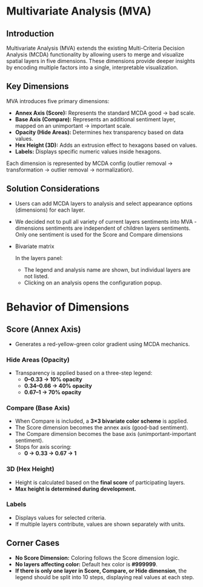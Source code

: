 # Multivariate Analysis (MVA)

## Introduction

Multivariate Analysis (MVA) extends the existing Multi-Criteria Decision Analysis (MCDA) functionality by allowing users to merge and visualize spatial layers in five dimensions. These dimensions provide deeper insights by encoding multiple factors into a single, interpretable visualization.


## **Key Dimensions**

MVA introduces five primary dimensions:
* **Annex Axis (Score):** Represents the standard MCDA good → bad scale.
* **Base Axis (Compare):** Represents an additional sentiment layer, mapped on an unimportant → important scale.
* **Opacity (Hide Areas):** Determines hex transparency based on data values.
* **Hex Height (3D):** Adds an extrusion effect to hexagons based on values.
* **Labels:** Displays specific numeric values inside hexagons.

Each dimension is represented by MCDA config (outlier removal → transformation → outlier removal → normalization).

## **Solution Considerations**
* Users can add MCDA layers to analysis and select appearance options (dimensions) for each layer.
* We decided not to pull all variety of current layers sentiments into MVA - dimensions sentiments are independent of children layers sentiments. Only one sentiment is used for the Score and Compare dimensions
* Bivariate matrix 

  In the layers panel:
  * The legend and analysis name are shown, but individual layers are not listed.
  * Clicking on an analysis opens the configuration popup.


# **Behavior of Dimensions**

## **Score (Annex Axis)**

* Generates a red-yellow-green color gradient using MCDA mechanics.

### **Hide Areas (Opacity)**

* Transparency is applied based on a three-step legend:
  * **0–0.33 → 10% opacity**
  * **0.34–0.66 → 40% opacity**
  * **0.67–1 → 70% opacity**

### **Compare (Base Axis)**

* When Compare is included, a **3×3 bivariate color scheme** is applied.
* The Score dimension becomes the annex axis (good-bad sentiment).
* The Compare dimension becomes the base axis (unimportant-important sentiment).
* Stops for axis scoring:
  * **0 → 0.33 → 0.67 → 1**

### **3D (Hex Height)**

* Height is calculated based on the **final score** of participating layers.
* **Max height is determined during development.**

### **Labels**

* Displays values for selected criteria.
* If multiple layers contribute, values are shown separately with units.


## **Corner Cases**

* **No Score Dimension:** Coloring follows the Score dimension logic.
* **No layers affecting color:** Default hex color is **#999999**.
* **If there is only one layer in Score, Compare, or Hide dimension**, the legend should be split into 10 steps, displaying real values at each step.

